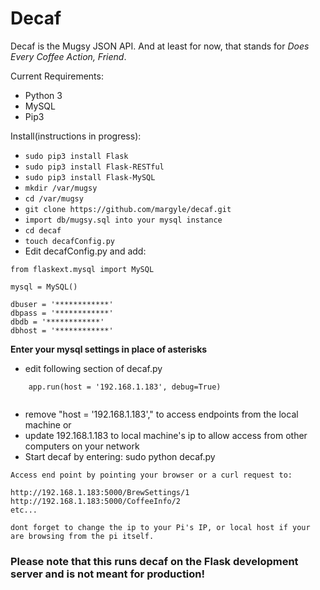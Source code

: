# Decaf
Decaf is the Mugsy JSON API. And at least for now, that stands for *Does Every Coffee Action, Friend*. 

Current Requirements:
 - Python 3
 - MySQL
 - Pip3

Install(instructions in progress): 
 - `sudo pip3 install Flask`
 - `sudo pip3 install Flask-RESTful`
 - `sudo pip3 install Flask-MySQL`
 - `mkdir /var/mugsy` 
 - `cd /var/mugsy`
 - `git clone https://github.com/margyle/decaf.git`
 - `import db/mugsy.sql into your mysql instance`
 - `cd decaf`
 - `touch decafConfig.py`
 - Edit decafConfig.py and add:
   
```
from flaskext.mysql import MySQL  

mysql = MySQL()

dbuser = '************' 
dbpass = '************' 
dbdb = '************'
dbhost = '************'
```
**Enter your mysql settings in place of asterisks**
- edit following section of decaf.py
```
	app.run(host = '192.168.1.183', debug=True)


```
 - remove "host = '192.168.1.183'," to access endpoints from the local machine or
 - update 192.168.1.183 to local machine's ip to allow access from other computers on your network
 - Start decaf by entering: sudo python decaf.py
 ```
 Access end point by pointing your browser or a curl request to: 
 
 http://192.168.1.183:5000/BrewSettings/1 
 http://192.168.1.183:5000/CoffeeInfo/2
 etc...
 
 dont forget to change the ip to your Pi's IP, or local host if your are browsing from the pi itself.
 ```
 ### Please note that this runs decaf on the Flask development server and is not meant for production!
 
 


 

